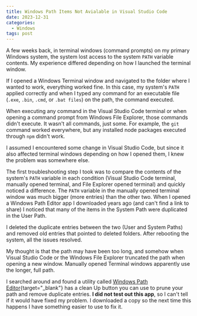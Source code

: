 ```yaml
---
title: Windows Path Items Not Avialable in Visual Studio Code
date: 2023-12-31
categories:
  - Windows
tags: post
---
```


A few weeks back, in terminal windows (command prompts) on my primary Windows system, the system lost access to the system `PATH` variable contents. My experience differed depending on how I launched the terminal window.

If I opened a Windows Terminal window and navigated to the folder where I wanted to work, everything worked fine. In this case, my system's `PATH` applied correctly and when I typed any command for an executable file (`.exe`, `.bin`, `.cmd`, or `.bat files`) on the path, the command executed.

When executing any command in the Visual Studio Code terminal or when opening a command prompt from Windows File Explorer, those commands didn't execute. It wasn't all commands, just some. For example, the `git` command worked everywhere, but any installed node packages executed through `npm` didn't work.

I assumed I encountered some change in Visual Studio Code, but since it also affected terminal windows depending on how I opened them, I knew the problem was somewhere else.

The first troubleshooting step I took was to compare the contents of the system's `PATH` variable in each condition (Visual Studio Code terminal, manually opened terminal, and File Explorer opened terminal) and quickly noticed a difference. The `PATH` variable in the manually opened terminal window was much bigger (more entries) than the other two.  When I opened a Windows Path Editor app I downloaded years ago (and can't find a link to share) I noticed that many of the items in the System Path were duplicated in the User Path. 

I deleted the duplicate entries between the two (User and System Paths) and removed old entries that pointed to deleted folders. After rebooting the system, all the issues resolved. 

My thought is that the path may have been too long, and somehow when Visual Studio Code or the Windows File Explorer truncated the path when opening a new window. Manually opened Terminal windows apparently use the longer, full path.

I searched around and found a utility called [Windows Path Editor](https://rix0rrr.github.io/WindowsPathEditor/){target="_blank"} has a clean Up button you can use to prune your path and remove duplicate entries. **I did not test out this app**, so I can't tell if it would have fixed my problem. I downloaded a copy so the next time this happens I have something easier to use to fix it. 
